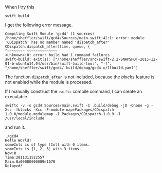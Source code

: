 When I try this

    swift build

I get the following error message.

    Compiling Swift Module 'gcd4' (1 sources)
    /home/sheffler/swift/gcd4/Sources/main.swift:42:1: error: module 'CDispatch' has no member named 'dispatch_after'
    CDispatch.dispatch_after(time, queue, {
    ^~~~~~~~~ ~~~~~~~~~~~~~~
    <unknown>:0: error: build had 1 command failures
    swift-build: exit(1): ["/home/sheffler/src/swift-2.2-SNAPSHOT-2015-12-01-b-ubuntu14.04/usr/bin/swift-build-tool", "-f", "/home/sheffler/swift/gcd4/.build/debug/gcd4.o/llbuild.yaml"]

The function `dispatch_after` is not included, because the *blocks* feature is not enabled while the module is processed.

If I manually construct the `swiftc` compile command, I can create an executable.

    swiftc -v -o gcd4 Sources/main.swift -I .build/debug -j8 -Onone -g -Xcc -fblocks -Xcc -F-module-map=Packages/CDispatch-1.0.0/module.modulemap -I Packages/CDispatch-1.0.0 -I /usr/local/include
    
and run it.

    ./gcd4
    Hello World!
    someInts is of type [Int] with 0 items.
    someInts is [1, 2, 3] with 3 items.
    Now:0
    Time:2811311522557
    Main:0x00000000009e1570
    Delayed!







